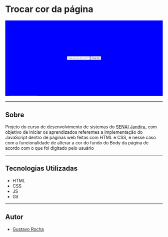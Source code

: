 # Trocar cor da página

![](./screenshot/image.png)

---

## Sobre
Projeto do curso de desenvolvimento de sistemas do [SENAI Jandira](https://sp.senai.br/unidade/jandira/), com objetivo de iniciar os aprendizados referentes a implementação do JavaScript dentro de páginas web feitas com HTML e CSS, e nesse caso com a funcionalidade de alterar a cor do fundo do Body da página de acordo com o que foi digitado pelo usuário

---

## Tecnologias Utilizadas
- HTML
- CSS
- JS
- Git

---

## Autor
- [Gustavo Rocha](https://www.linkedin.com/in/gustavo-rocha-gomes-3b1442327/)